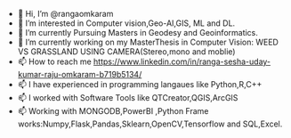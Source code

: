 - 👋 Hi, I’m @rangaomkaram
- 👀 I’m interested in Computer vision,Geo-AI,GIS, ML and DL.
- 🌱 I’m currently Pursuing Masters in Geodesy and Geoinformatics.
- 💞️ I’m currently working  on my MasterThesis in Computer Vision: WEED VS GRASSLAND USING CAMERA(Stereo,mono and moblie)
- 📫 How to reach me https://www.linkedin.com/in/ranga-sesha-uday-kumar-raju-omkaram-b719b5134/
- 📫 I have experienced in programming langaues like Python,R,C++
- 📫 I worked with Software Tools like QTCreator,QGIS,ArcGIS
- 📫 Working with  MONGODB,PowerBI ,Python Frame works:Numpy,Flask,Pandas,Sklearn,OpenCV,Tensorflow and SQL,Excel.
<!---
rangaomkaram/rangaomkaram is a ✨ special ✨ repository because its `README.md` (this file) appears on your GitHub profile.
You can click the Preview link to take a look at your changes.
--->

